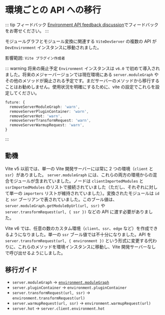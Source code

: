 # 環境ごとの API への移行

::: tip フィードバック
[Environment API feedback discussion](https://github.com/vitejs/vite/discussions/16358)でフィードバックをお寄せください。
:::

モジュールグラフとモジュール変換に関連する `ViteDevServer` の複数の API が `DevEnvironment` インスタンスに移動されました。

影響範囲: `Vite プラグイン作成者`

::: warning 将来の廃止予定
`Environment` インスタンスは `v6.0` で初めて導入されました。将来のメジャーバージョンでは現在環境にある `server.moduleGraph` やその他のメソッドが廃止される予定です。まだサーバーのメソッドから移行することはお勧めしません。使用状況を明確にするために、vite の設定でこれらを設定してください。

```ts
future: {
  removeServerModuleGraph: 'warn',
  removeServerPluginContainer: 'warn',
  removeServerHot: 'warn',
  removeServerTransformRequest: 'warn',
  removeServerWarmupRequest: 'warn',
}
```

:::

## 動機

Vite v5 以前では、単一の Vite 開発サーバーには常に 2 つの環境（`client` と `ssr`）がありました。 `server.moduleGraph` には、これらの両方の環境からの混合モジュールが含まれていました。ノードは `clientImportedModules` と `ssrImportedModules` のリストで接続されていました（ただし、それぞれに対して単一の `importers` リストが維持されていました）。変換されたモジュールは `id` と `ssr` ブーリアンで表されていました。このブール値は、`server.moduleGraph.getModuleByUrl(url, ssr)` や `server.transformRequest(url, { ssr })` などの API に渡す必要がありました。

Vite v6 では、任意の数のカスタム環境（`client`、`ssr`、`edge` など）を作成できるようになりました。単一の `ssr` ブール値では不十分になりました。API を `server.transformRequest(url, { environment })` という形式に変更する代わりに、これらのメソッドを環境インスタンスに移動し、Vite 開発サーバーなしで呼び出せるようにしました。

## 移行ガイド

- `server.moduleGraph` -> [`environment.moduleGraph`](/guide/api-environment-instances#separate-module-graphs)
- `server.pluginContainer` -> `environment.pluginContainer`
- `server.transformRequest(url, ssr)` -> `environment.transformRequest(url)`
- `server.warmupRequest(url, ssr)` -> `environment.warmupRequest(url)`
- `server.hot` -> `server.client.environment.hot`
